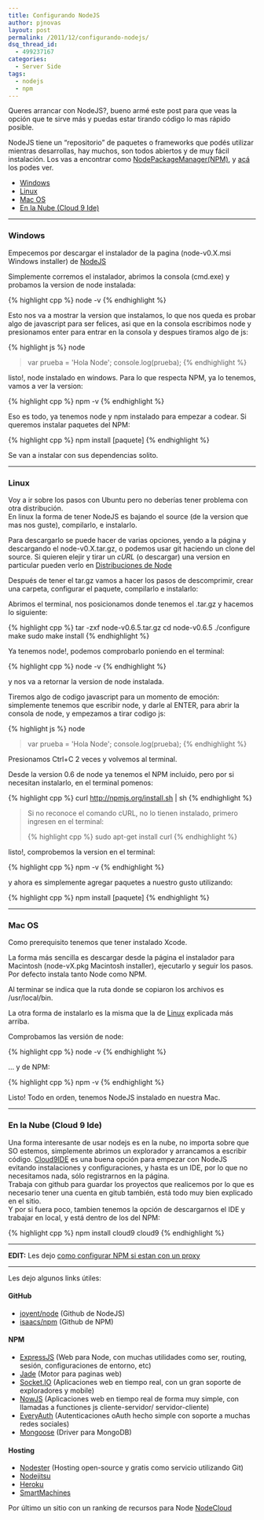 ```yaml
---
title: Configurando NodeJS
author: pjnovas
layout: post
permalink: /2011/12/configurando-nodejs/
dsq_thread_id:
  - 499237167
categories:
  - Server Side
tags:
  - nodejs
  - npm
---
```

Queres arrancar con NodeJS?, bueno armé este post para que veas la opción que te sirve más y puedas estar tirando código lo mas rápido posible.

NodeJS tiene un &#8220;repositorio&#8221; de paquetes o frameworks que podés utilizar mientras desarrollas, hay muchos, son todos abiertos y de muy fácil instalación. Los vas a encontrar como <a title="Node Package Manager" href="http://npmjs.org/" target="_blank">NodePackageManager(NPM)</a>, y <a title="Search Node Package Manager" href="http://search.npmjs.org/" target="_blank">acá</a> los podes ver.

  * [Windows][1]
  * [Linux][2]
  * [Mac OS][3]
  * [En la Nube (Cloud 9 Ide)][4]

<!--more-->

* * *

<a name="windows" rel="bookmark"></a></p> 

### Windows

Empecemos por descargar el instalador de la pagina (node-v0.X.msi Windows installer) de <a title="NodeJS" href="http://nodejs.org/" target="_blank">NodeJS</a>

Simplemente corremos el instalador, abrimos la consola (cmd.exe) y probamos la version de node instalada:

{% highlight cpp %}
node -v
 {% endhighlight %}

Esto nos va a mostrar la version que instalamos, lo que nos queda es probar algo de javascript para ser felices, asi que en la consola escribimos node y presionamos enter para entrar en la consola y despues tiramos algo de js:

{% highlight js %}
node
> var prueba = 'Hola Node';
> console.log(prueba);
 {% endhighlight %}

listo!, node instalado en windows. Para lo que respecta NPM, ya lo tenemos, vamos a ver la version:

{% highlight cpp %}
npm -v
 {% endhighlight %}

Eso es todo, ya tenemos node y npm instalado para empezar a codear. Si queremos instalar paquetes del NPM:

{% highlight cpp %}
npm install [paquete]
 {% endhighlight %}

Se van a instalar con sus dependencias solito.

* * *

<a name="linux" rel="bookmark"></a></p> 

### Linux

Voy a ir sobre los pasos con Ubuntu pero no deberías tener problema con otra distribución.  
En linux la forma de tener NodeJS es bajando el source (de la version que mas nos guste), compilarlo, e instalarlo.

Para descargarlo se puede hacer de varias opciones, yendo a la página y descargando el node-v0.X.tar.gz, o podemos usar git haciendo un clone del source. Si quieren elejir y tirar un *cURL* (o descargar) una version en particular pueden verlo en <a title="Distribuciones de Node" href="http://nodejs.org/dist/" target="_blank">Distribuciones de Node</a>

Después de tener el tar.gz vamos a hacer los pasos de descomprimir, crear una carpeta, configurar el paquete, compilarlo e instalarlo:

Abrimos el terminal, nos posicionamos donde tenemos el .tar.gz y hacemos lo siguiente:

{% highlight cpp %}
tar -zxf node-v0.6.5.tar.gz
cd node-v0.6.5
./configure
make
sudo make install
 {% endhighlight %}

Ya tenemos node!, podemos comprobarlo poniendo en el terminal:

{% highlight cpp %}
node -v
 {% endhighlight %}

y nos va a retornar la version de node instalada.

Tiremos algo de codigo javascript para un momento de emoción: simplemente tenemos que escribir node, y darle al ENTER, para abrir la consola de node, y empezamos a tirar codigo js:

{% highlight js %}
node
> var prueba = 'Hola Node';
> console.log(prueba);
 {% endhighlight %}

Presionamos Ctrl+C 2 veces y volvemos al terminal.

Desde la version 0.6 de node ya tenemos el NPM incluido, pero por si necesitan instalarlo, en el terminal pomenos:

{% highlight cpp %}
curl http://npmjs.org/install.sh | sh
 {% endhighlight %}

> Si no reconoce el comando cURL, no lo tienen instalado, primero ingresen en el terminal:
> 
> {% highlight cpp %}
sudo apt-get install curl
 {% endhighlight %}

listo!, comprobemos la version en el terminal:

{% highlight cpp %}
npm -v
 {% endhighlight %}

y ahora es simplemente agregar paquetes a nuestro gusto utilizando:

{% highlight cpp %}
npm install [paquete]
 {% endhighlight %}

* * *

<a name="ios" rel="bookmark"></a></p> 

### Mac OS

Como prerequisito tenemos que tener instalado Xcode.

La forma más sencilla es descargar desde la página el instalador para Macintosh (node-vX.pkg Macintosh installer), ejecutarlo y seguir los pasos. Por defecto instala tanto Node como NPM.

Al terminar se indica que la ruta donde se copiaron los archivos es /usr/local/bin.

La otra forma de instalarlo es la misma que la de [Linux][2] explicada más arriba.

Comprobamos las versión de node:

{% highlight cpp %}
node -v
 {% endhighlight %}

&#8230; y de NPM:

{% highlight cpp %}
npm -v
 {% endhighlight %}

Listo! Todo en orden, tenemos NodeJS instalado en nuestra Mac.

* * *

<a name="cloud9ide" rel="bookmark"></a></p> 

### En la Nube (Cloud 9 Ide)

Una forma interesante de usar nodejs es en la nube, no importa sobre que SO estemos, simplemente abrimos un explorador y arrancamos a escribir código. <a title="Cloud9IDE" href="http://cloud9ide.com/" target="_blank">Cloud9IDE</a> es una buena opción para empezar con NodeJS evitando instalaciones y configuraciones, y hasta es un IDE, por lo que no necesitamos nada, sólo registrarnos en la página.  
Trabaja con github para guardar los proyectos que realicemos por lo que es necesario tener una cuenta en gitub también, está todo muy bien explicado en el sitio.  
Y por si fuera poco, tambien tenemos la opción de descargarnos el IDE y trabajar en local, y está dentro de los del NPM:

{% highlight cpp %}
npm install cloud9
cloud9
 {% endhighlight %}

* * *

**EDIT:** Les dejo [como configurar NPM si estan con un proxy][5] 

* * *

Les dejo algunos links útiles:

#### GitHub

  * <a title="joyent/node" href="http://github.com/joyent/node" target="_blank">joyent/node</a> (Github de NodeJS)
  * <a title="isaacs/npm" href="http://github.com/isaacs/npm" target="_blank">isaacs/npm</a> (Github de NPM)

#### NPM

  * <a title="ExpressJS" href="http://expressjs.com/" target="_blank">ExpressJS</a> (Web para Node, con muchas utilidades como ser, routing, sesión, configuraciones de entorno, etc)
  * <a title="Jade" href="http://jade-lang.com/" target="_blank">Jade</a> (Motor para paginas web)
  * <a title="Socket.IO" href="http://socket.io/" target="_blank">Socket.IO</a> (Aplicaciones web en tiempo real, con un gran soporte de exploradores y mobile)
  * <a title="NowJS" href="http://nowjs.com/" target="_blank">NowJS</a> (Aplicaciones web en tiempo real de forma muy simple, con llamadas a functiones js cliente-servidor/ servidor-cliente)
  * <a title="EveryAuth" href="http://github.com/bnoguchi/everyauth" target="_blank">EveryAuth</a> (Autenticaciones oAuth hecho simple con soporte a muchas redes sociales)
  * <a title="Mongoose" href="http://mongoosejs.com/" target="_blank">Mongoose</a> (Driver para MongoDB)

#### Hosting

  * <a title="Nodester" href="http://nodester.com/" target="_blank">Nodester</a> (Hosting open-source y gratis como servicio utilizando Git)
  * <a title="Nodejitsu" href="http://www.nodejitsu.com/" target="_blank">Nodejitsu</a>
  * <a title="Heroku" href="http://www.heroku.com/" target="_blank">Heroku</a>
  * <a title="SmartMachines" href="http://no.de/" target="_blank">SmartMachines</a>

Por último un sitio con un ranking de recursos para Node <a title="NodeCloud" href="http://www.nodecloud.org/" target="_blank">NodeCloud</a>

 [1]: #windows
 [2]: #linux
 [3]: #ios
 [4]: #cloud9ide
 [5]: http://www.dosideas.com/wiki/Node.js